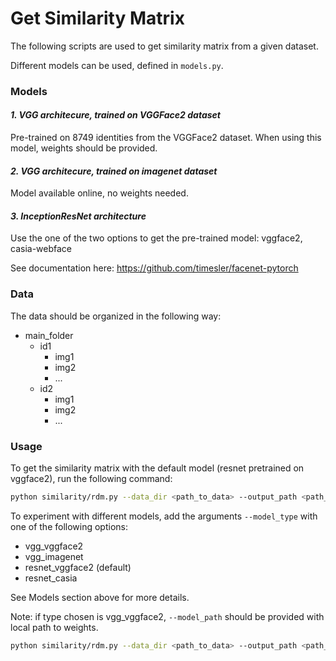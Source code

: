 # Get Similarity Matrix
The following scripts are used to get similarity matrix from a given dataset. 

Different models can be used, defined in `models.py`.

### Models

#### *1. VGG architecure, trained on VGGFace2 dataset*

Pre-trained on 8749 identities from the VGGFace2 dataset.
When using this model, weights should be provided.

#### *2. VGG architecure, trained on imagenet dataset*
   
Model available online, no weights needed.

#### *3. InceptionResNet architecture* 

Use the one of the two options to get the pre-trained model:
vggface2, casia-webface
   
See documentation here: https://github.com/timesler/facenet-pytorch


### Data 

The data should be organized in the following way:

- main_folder
  - id1
      - img1
      - img2
      - ...
  - id2
      - img1
      - img2
      - ...


### Usage

To get the similarity matrix with the default model (resnet pretrained on vggface2), run the following command:
```bash
python similarity/rdm.py --data_dir <path_to_data> --output_path <path_to_results_dir>
```
To experiment with different models, add the arguments `--model_type` with one of the following options:
- vgg_vggface2 
- vgg_imagenet 
- resnet_vggface2 (default)
- resnet_casia

See Models section above for more details.

Note: if type chosen is vgg_vggface2, `--model_path` should be provided with local path to weights.

```bash
python similarity/rdm.py --data_dir <path_to_data> --output_path <path_to_results_dir> --model_type vgg_vggface2 --model_path <path_to_weights>
```
